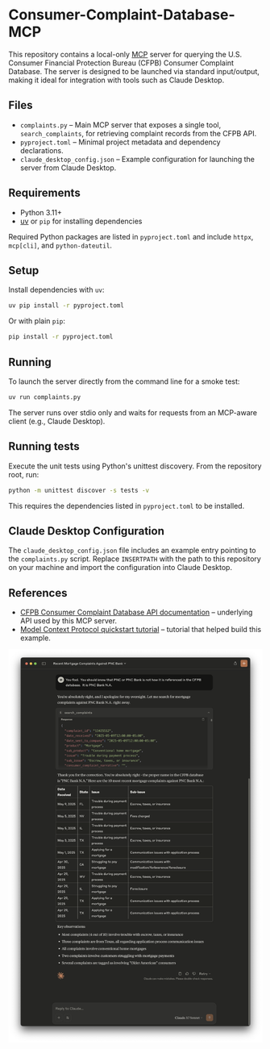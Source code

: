 # Consumer-Complaint-Database-MCP

This repository contains a local-only [MCP](https://github.com/anthropics/mcp) server for querying the U.S. Consumer Financial Protection Bureau (CFPB) Consumer Complaint Database.  The server is designed to be launched via standard input/output, making it ideal for integration with tools such as Claude Desktop.

## Files

- `complaints.py` – Main MCP server that exposes a single tool, `search_complaints`, for retrieving complaint records from the CFPB API.
- `pyproject.toml` – Minimal project metadata and dependency declarations.
- `claude_desktop_config.json` – Example configuration for launching the server from Claude Desktop.

## Requirements

- Python 3.11+
- [uv](https://github.com/astral-sh/uv) or `pip` for installing dependencies

Required Python packages are listed in `pyproject.toml` and include `httpx`, `mcp[cli]`, and `python-dateutil`.

## Setup

Install dependencies with `uv`:

```bash
uv pip install -r pyproject.toml
```

Or with plain `pip`:

```bash
pip install -r pyproject.toml
```

## Running

To launch the server directly from the command line for a smoke test:

```bash
uv run complaints.py
```

The server runs over stdio only and waits for requests from an MCP-aware client (e.g., Claude Desktop).

## Running tests

Execute the unit tests using Python's unittest discovery. From the repository
root, run:

```bash
python -m unittest discover -s tests -v
```

This requires the dependencies listed in `pyproject.toml` to be installed.

## Claude Desktop Configuration

The `claude_desktop_config.json` file includes an example entry pointing to the `complaints.py` script. Replace `INSERTPATH` with the path to this repository on your machine and import the configuration into Claude Desktop.


## References

- [CFPB Consumer Complaint Database API documentation](https://cfpb.github.io/ccdb5-api/documentation/) – underlying API used by this MCP server.
- [Model Context Protocol quickstart tutorial](https://modelcontextprotocol.io/quickstart/server) – tutorial that helped build this example.

![MCP usage in Claude](https://raw.githubusercontent.com/IngeniousIdiocy/Consumer-Complaint-Database-MCP/main/banking_complaint_mcp_usage.png)

